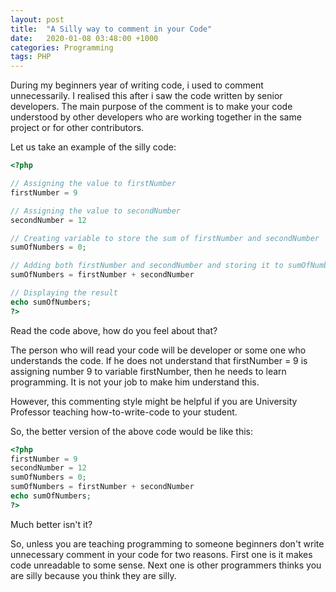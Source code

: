 ```yaml
---
layout: post
title:  "A Silly way to comment in your Code"
date:   2020-01-08 03:48:00 +1000
categories: Programming
tags: PHP
---
```

During my beginners year of writing code, i used to comment unnecessarily. I realised this after i saw the code written by senior developers. The main purpose of the comment is to make your code understood by other developers who are working together in the same project or for other contributors.

Let us take an example of the silly code:

```php
<?php

// Assigning the value to firstNumber
firstNumber = 9

// Assigning the value to secondNumber
secondNumber = 12

// Creating variable to store the sum of firstNumber and secondNumber
sumOfNumbers = 0;

// Adding both firstNumber and secondNumber and storing it to sumOfNumbers
sumOfNumbers = firstNumber + secondNumber

// Displaying the result
echo sumOfNumbers;
?>
```

Read the code above, how do you feel about that?

The person who will read your code will be developer or some one who understands the code. If he does not understand that firstNumber = 9 is assigning number 9 to variable firstNumber, then he needs to learn programming. It is not your job to make him understand this.

However, this commenting style might be helpful if you are University Professor teaching how-to-write-code to your student.

So, the better version of the above code would be like this:

```php
<?php
firstNumber = 9
secondNumber = 12
sumOfNumbers = 0;
sumOfNumbers = firstNumber + secondNumber
echo sumOfNumbers;
?>
```

Much better isn't it?

So, unless you are teaching programming to someone beginners don't write unnecessary comment in your code for two reasons. First one is it makes code unreadable to some sense. Next one is other programmers thinks you are silly because you think they are silly.
